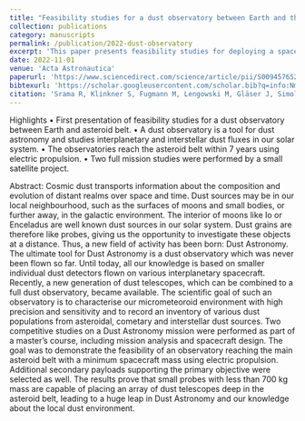 ```yaml
---
title: "Feasibility studies for a dust observatory between Earth and the asteroid belt"
collection: publications
category: manuscripts
permalink: /publication/2022-dust-observatory
excerpt: 'This paper presents feasibility studies for deploying a space-based dust observatory between Earth and the asteroid belt.'
date: 2022-11-01
venue: 'Acta Astronautica'
paperurl: 'https://www.sciencedirect.com/science/article/pii/S0094576522004490'
bibtexurl: 'https://scholar.googleusercontent.com/scholar.bib?q=info:Nm6nHUG7eK8J:scholar.google.com/&output=citation&scisdr=ClHVB8wzEJ2q2qD5rCU:AFWwaeYAAAAAaBT_tCUHSb1wOTrI8TnnaRz9Qp4&scisig=AFWwaeYAAAAAaBT_tA7jth7_k4TML4itD3Boy9o&scisf=4&ct=citation&cd=-1&hl=en'
citation: 'Srama R, Klinkner S, Fugmann M, Lengowski M, Gläser J, Simolka J, Sommer M, Strack H, Acker D, Barth N, Eckstein S. and others. (2022)"Feasibility studies for a dust observatory between Earth and the asteroid belt." <i>Acta Astronautica</i>, 199, 36–44. https://doi.org/10.1016/j.actaastro.2022.06.022'
---
```


Highlights
    • First presentation of feasibility studies for a dust observatory between Earth and asteroid belt.
    • A dust observatory is a tool for dust astronomy and studies interplanetary and interstellar dust fluxes in our solar system.
    • The observatories reach the asteroid belt within 7 years using electric propulsion.
    • Two full mission studies were performed by a small satellite project.
	
Abstract:
Cosmic dust transports information about the composition and evolution of distant realms over space and time. Dust sources may be in our local neighbourhood, such as the surfaces of moons and small bodies, or further away, in the galactic environment. The interior of moons like Io or Enceladus are well known dust sources in our solar system. Dust grains are therefore like probes, giving us the opportunity to investigate these objects at a distance. Thus, a new field of activity has been born: Dust Astronomy. The ultimate tool for Dust Astronomy is a dust observatory which was never been flown so far. Until today, all our knowledge is based on smaller individual dust detectors flown on various interplanetary spacecraft. Recently, a new generation of dust telescopes, which can be combined to a full dust observatory, became available. The scientific goal of such an observatory is to characterise our micrometeoroid environment with high precision and sensitivity and to record an inventory of various dust populations from asteroidal, cometary and interstellar dust sources.
Two competitive studies on a Dust Astronomy mission were performed as part of a master’s course, including mission analysis and spacecraft design. The goal was to demonstrate the feasibility of an observatory reaching the main asteroid belt with a minimum spacecraft mass using electric propulsion. Additional secondary payloads supporting the primary objective were selected as well. The results prove that small probes with less than 700 kg mass are capable of placing an array of dust telescopes deep in the asteroid belt, leading to a huge leap in Dust Astronomy and our knowledge about the local dust environment.

